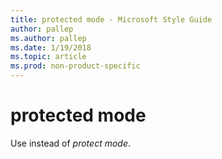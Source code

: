 ```yaml
---
title: protected mode - Microsoft Style Guide
author: pallep
ms.author: pallep
ms.date: 1/19/2018
ms.topic: article
ms.prod: non-product-specific
---
```


# protected mode

Use instead of *protect mode*. 
